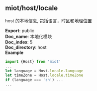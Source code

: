 <a name="module_miot/host/locale"></a>

## miot/host/locale
host 的本地信息, 包括语言，时区和地理位置

**Export**: public  
**Doc_name**: 本地化模块  
**Doc_index**: 5  
**Doc_directory**: host  
**Example**  
```js
import {Host} from 'miot'
...
let language = Host.locale.language
let timeZone = Host.locale.timeZone
if (language === 'zh') ...
... 
```
